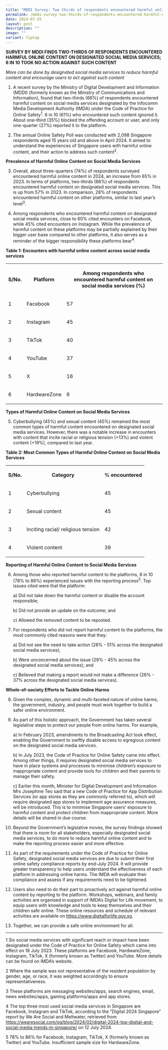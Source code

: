 ```yaml
---
title: "MDDI Survey: Two thirds of respondents encountered harmful online content"
permalink: /mddi-survey-two-thirds-of-respondents-encountered-harmful-online-content/
date: 2024-07-25
layout: post
description: ""
image: ""
variant: tiptap
---
```

<p><strong>SURVEY BY MDDI FINDS TWO-THIRDS OF RESPONDENTS ENCOUNTERED HARMFUL ONLINE CONTENT ON DESIGNATED SOCIAL MEDIA SERVICES; 6 IN 10 TOOK NO ACTION AGAINST SUCH CONTENT</strong>
</p>
<p><em>More can be done by designated social media services to reduce harmful content and encourage users to act against such content</em>
</p>
<ol data-tight="true" class="tight">
<li>
<p>A recent survey by the Ministry of Digital Development and Information
(MDDI) (formerly known as the Ministry of Communications and Information),
found that two-thirds (66%) of respondents encountered harmful content
on social media services designated by the Infocomm Media Development Authority
(IMDA) under the Code of Practice for Online Safety<sup>1</sup>. 6 in 10
(61%) who encountered such content ignored it. About one-third (35%) blocked
the offending account or user, and only one-quarter (27%) reported it to
the platform.</p>
<p></p>
</li>
<li>
<p>The annual Online Safety Poll was conducted with 2,098 Singapore respondents
aged 15 years old and above in April 2024. It aimed to understand the experiences
of Singapore users with harmful online content, and their action to address
such content<sup>2</sup>.</p>
</li>
</ol>
<p><strong>Prevalence of Harmful Online Content on Social Media Services</strong>
</p>
<ol start="3" data-tight="true" class="tight">
<li>
<p>Overall, about three-quarters (74%) of respondents surveyed encountered
harmful online content in 2024, an increase from 65% in 2023. In terms
of platforms, two-thirds (66%) of respondents encountered harmful content
on designated social media services. This is up from 57% in 2023. In comparison,
28% of respondents encountered harmful content on other platforms, similar
to last year’s level<sup>3</sup>.</p>
<p></p>
</li>
<li>
<p>Among respondents who encountered harmful content on designated social
media services, close to 60% cited encounters on Facebook, while 45% cited
encounters on Instagram. While the prevalence of harmful content on these
platforms may be partially explained by their bigger user base compared
to other platforms, it also serves as a reminder of the bigger responsibility
these platforms bear<sup>4</sup>.</p>
</li>
</ol>
<p></p>
<p><strong>Table 1: Encounters with harmful online content across social media services </strong>
</p>
<table style="minWidth: 75px">
<colgroup>
<col>
<col>
<col>
</colgroup>
<tbody>
<tr>
<th rowspan="1" colspan="1">
<p>S/No.</p>
</th>
<th rowspan="1" colspan="1">
<p>Platform</p>
</th>
<th rowspan="1" colspan="1">
<p>Among respondents who encountered harmful content on social media services
(%)</p>
</th>
</tr>
<tr>
<td rowspan="1" colspan="1">
<p>1</p>
</td>
<td rowspan="1" colspan="1">
<p>Facebook</p>
</td>
<td rowspan="1" colspan="1">
<p>57</p>
</td>
</tr>
<tr>
<td rowspan="1" colspan="1">
<p>2</p>
</td>
<td rowspan="1" colspan="1">
<p>Instagram</p>
</td>
<td rowspan="1" colspan="1">
<p>45</p>
</td>
</tr>
<tr>
<td rowspan="1" colspan="1">
<p>3</p>
</td>
<td rowspan="1" colspan="1">
<p>TikTok</p>
</td>
<td rowspan="1" colspan="1">
<p>40</p>
</td>
</tr>
<tr>
<td rowspan="1" colspan="1">
<p>4</p>
</td>
<td rowspan="1" colspan="1">
<p>YouTube</p>
</td>
<td rowspan="1" colspan="1">
<p>37</p>
</td>
</tr>
<tr>
<td rowspan="1" colspan="1">
<p>5</p>
</td>
<td rowspan="1" colspan="1">
<p>X</p>
</td>
<td rowspan="1" colspan="1">
<p>16</p>
</td>
</tr>
<tr>
<td rowspan="1" colspan="1">
<p>6</p>
</td>
<td rowspan="1" colspan="1">
<p>HardwareZone</p>
</td>
<td rowspan="1" colspan="1">
<p>6</p>
</td>
</tr>
</tbody>
</table>
<p></p>
<p><strong>Types of Harmful Online Content on Social Media Services</strong>
</p>
<ol start="5" data-tight="true" class="tight">
<li>
<p>Cyberbullying (45%) and sexual content (45%) remained the most common
types of harmful content encountered on designated social media services.
However, there was a notable increase in encounters with content that incite
racial or religious tension (+13%) and violent content (+19%), compared
to last year.</p>
<p></p>
</li>
</ol>
<p><strong>Table 2: Most Common Types of Harmful Online Content on Social Media Services</strong>
</p>
<table style="minWidth: 75px">
<colgroup>
<col>
<col>
<col>
</colgroup>
<tbody>
<tr>
<th rowspan="1" colspan="1">
<p>S/No.</p>
</th>
<th rowspan="1" colspan="1">
<p>Category</p>
</th>
<th rowspan="1" colspan="1">
<p>% encountered</p>
</th>
</tr>
<tr>
<td rowspan="1" colspan="1">
<p>1</p>
</td>
<td rowspan="1" colspan="1">
<p>Cyberbullying</p>
</td>
<td rowspan="1" colspan="1">
<p>45</p>
</td>
</tr>
<tr>
<td rowspan="1" colspan="1">
<p>2</p>
</td>
<td rowspan="1" colspan="1">
<p>Sexual content</p>
</td>
<td rowspan="1" colspan="1">
<p>45</p>
</td>
</tr>
<tr>
<td rowspan="1" colspan="1">
<p>3</p>
</td>
<td rowspan="1" colspan="1">
<p>Inciting racial/ religious tension</p>
</td>
<td rowspan="1" colspan="1">
<p>42</p>
</td>
</tr>
<tr>
<td rowspan="1" colspan="1">
<p>4</p>
</td>
<td rowspan="1" colspan="1">
<p>Violent content</p>
</td>
<td rowspan="1" colspan="1">
<p>39</p>
</td>
</tr>
</tbody>
</table>
<p></p>
<p><strong>Reporting of Harmful Online Content to Social Media Services</strong>
</p>
<ol start="6" data-tight="true" class="tight">
<li>
<p>Among those who reported harmful content to the platforms, 8 in 10 (78%
to 86%) experienced issues with the reporting process<sup>5</sup>. Top
issues cited were that the platform:</p>
<p>a) Did not take down the harmful content or disable the account responsible;</p>
<p>b) Did not provide an update on the outcome; and</p>
<p>c) Allowed the removed content to be reposted.</p>
<p></p>
</li>
<li>
<p>For respondents who did not report harmful content to the platforms, the
most commonly cited reasons were that they:</p>
<p></p>
<p>a) Did not see the need to take action (28% - 51% across the designated
social media services);</p>
<p>b) Were unconcerned about the issue (29% - 45% across the designated social
media services); and</p>
<p>c) Believed that making a report would not make a difference (26% - 37%
across the designated social media services).</p>
</li>
</ol>
<p><strong>Whole-of-society Efforts to Tackle Online Harms</strong>
</p>
<ol start="8" data-tight="true" class="tight">
<li>
<p>Given the complex, dynamic and multi-faceted nature of online harms, the
government, industry, and people must work together to build a safer online
environment.</p>
<p></p>
</li>
<li>
<p>As part of this holistic approach, the Government has taken several legislative
steps to protect our people from online harms. For example,</p>
<p>a) In February 2023, amendments to the Broadcasting Act took effect, enabling
the Government to swiftly disable access to egregious content on the designated
social media services.</p>
<p>b) In July 2023, the Code of Practice for Online Safety came into effect.
Among other things, it requires designated social media services to have
in place systems and processes to minimise children’s exposure to inappropriate
content and provide tools for children and their parents to manage their
safety.</p>
<p>c) Earlier this month, Minister for Digital Development and Information
Mrs Josephine Teo said that a new Code of Practice for App Distribution
Services (or app stores as they are commonly referred to), which will require
designated app stores to implement age assurance measures, will be introduced.
This is to minimise Singapore users’ exposure to harmful content and protect
children from inappropriate content. More details will be shared in due
course.</p>
<p></p>
</li>
<li>
<p>Beyond the Government’s legislative moves, the survey findings showed
that there is room for all stakeholders, especially designated social media
services, to do more to reduce harmful online content and to make the reporting
process easier and more effective.</p>
<p></p>
</li>
<li>
<p>As part of the requirements under the Code of Practice for Online Safety,
designated social media services are due to submit their first online safety
compliance reports by end-July 2024. It will provide greater transparency
to help users understand the effectiveness of each platform in addressing
online harms. The IMDA will evaluate their compliance and assess if any
requirements need to be tightened.</p>
<p></p>
</li>
<li>
<p>Users also need to do their part to proactively act against harmful online
content by reporting to the platform. Workshops, webinars, and family activities
are organised in support of IMDA’s Digital for Life movement, to equip
users with knowledge and tools to keep themselves and their children safe
online. These online resources and schedule of relevant activities are
available on <a href="https://www.digitalforlife.gov.sg" rel="noopener noreferrer nofollow" target="_blank">https://www.digitalforlife.gov.sg</a>.</p>
<p></p>
</li>
<li>
<p>Together, we can provide a safe online environment for all.</p>
</li>
</ol>
<hr>
<p>1 Six social media services with significant reach or impact have been
designated under the Code of Practice for Online Safety which came into
effect on 18 July 2023. These platforms are Facebook, HardwareZone, Instagram,
TikTok, X (formerly known as Twitter) and YouTube. More details can be
found on IMDA’s website.</p>
<p>2 Where the sample was not representative of the resident population by
gender, age, or race, it was weighted accordingly to ensure representativeness.</p>
<p>3 These platforms are messaging websites/apps, search engines, email,
news websites/apps, gaming platforms/apps and app stores.</p>
<p>4 The top three most used social media services in Singapore are Facebook,
Instagram and TikTok, according to the “Digital 2024 Singapore” report
by We Are Social and Meltwater, retrieved from <a href="https://wearesocial.com/sg/blog/2024/02/digital-2024-top-digital-and-social-media-trends-in-singapore/" rel="noopener noreferrer nofollow" target="_blank">https://wearesocial.com/sg/blog/2024/02/digital-2024-top-digital-and-social-media-trends-in-singapore/</a> on
12 July 2024.</p>
<p>5 78% to 86% for Facebook, Instagram, TikTok, X (formerly known as Twitter)
and YouTube. Insufficient sample size for HardwareZone.</p>